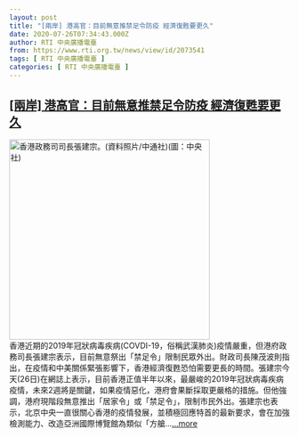 ```yaml
---
layout: post
title: "[兩岸] 港高官：目前無意推禁足令防疫 經濟復甦要更久"
date: 2020-07-26T07:34:43.000Z
author: RTI 中央廣播電臺
from: https://www.rti.org.tw/news/view/id/2073541
tags: [ RTI 中央廣播電臺 ]
categories: [ RTI 中央廣播電臺 ]
---
```

<!--1595748883000-->
[[兩岸] 港高官：目前無意推禁足令防疫 經濟復甦要更久](https://www.rti.org.tw/news/view/id/2073541)
------

<div>
<img src="https://static.rti.org.tw/assets/thumbnails/2019/08/18/97fe7d297623fb60ed4a966989befce4.jpg" width="360" alt="香港政務司司長張建宗。(資料照片/中通社)(圖：中央社)" title="香港政務司司長張建宗。(資料照片/中通社)(圖：中央社)"><br>香港近期的2019年冠狀病毒疾病(COVDI-19，俗稱武漢肺炎)疫情嚴重，但港府政務司長張建宗表示，目前無意祭出「禁足令」限制民眾外出。財政司長陳茂波則指出，在疫情和中美關係緊張影響下，香港經濟復甦恐怕需要更長的時間。張建宗今天(26日)在網誌上表示，目前香港正值半年以來，最嚴峻的2019年冠狀病毒疾病疫情，未來2週將是關鍵，如果疫情惡化，港府會果斷採取更嚴格的措施。但他強調，港府現階段無意推出「居家令」或「禁足令」，限制市民外出。張建宗也表示，北京中央一直很關心香港的疫情發展，並積極回應特首的最新要求，會在加強檢測能力、改造亞洲國際博覽館為類似「方艙...<a target="_blank" href="https://www.rti.org.tw/news/view/id/2073541">...more</a>
</div>
